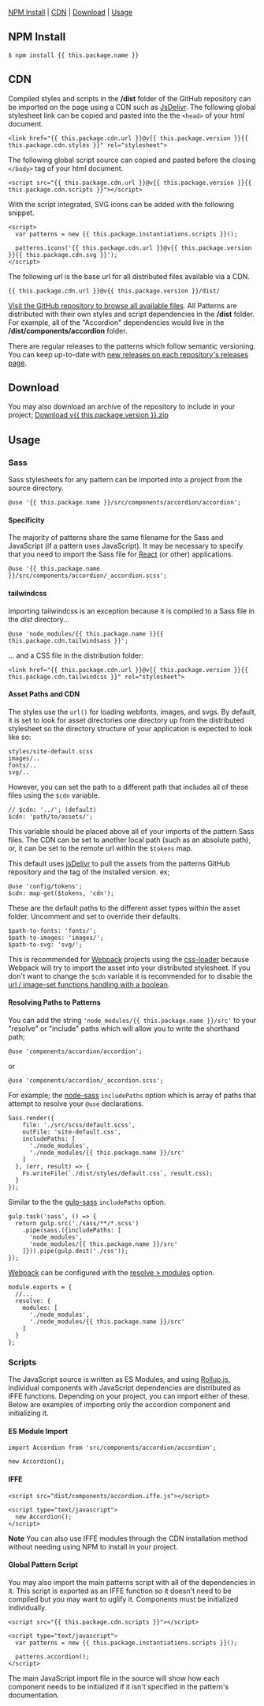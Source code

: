 [NPM Install](#npm-install) | [CDN](#cdn) | [Download](#download) | [Usage](#usage)

## NPM Install

    $ npm install {{ this.package.name }}

## CDN

Compiled styles and scripts in the **/dist** folder of the GitHub repository can be imported on the page using a CDN such as [JsDelivr](https://www.jsdelivr.com). The following global stylesheet link can be copied and pasted into the the `<head>` of your html document.

    <link href="{{ this.package.cdn.url }}@v{{ this.package.version }}{{ this.package.cdn.styles }}" rel="stylesheet">

The following global script source can copied and pasted before the closing `</body>` tag of your html document.

    <script src="{{ this.package.cdn.url }}@v{{ this.package.version }}{{ this.package.cdn.scripts }}"></script>

With the script integrated, SVG icons can be added with the following snippet.

    <script>
      var patterns = new {{ this.package.instantiations.scripts }}();

      patterns.icons('{{ this.package.cdn.url }}@v{{ this.package.version }}{{ this.package.cdn.svg }}');
    </script>

The following url is the base url for all distributed files available via a CDN.

    {{ this.package.cdn.url }}@v{{ this.package.version }}/dist/

<a href="{{ this.package.cdn.source }}/tree/v{{ this.package.version }}/dist/">Visit the GitHub repository to browse all available files</a>. All Patterns are distributed with their own styles and script dependencies in the **/dist** folder. For example, all of the "Accordion" dependencies would live in the **/dist/components/accordion** folder.

There are regular releases to the patterns which follow semantic versioning. You can keep up-to-date with [new releases on each repository's releases page](https://help.github.com/en/github/receiving-notifications-about-activity-on-github/watching-and-unwatching-releases-for-a-repository).

## Download

You may also download an archive of the repository to include in your project; <a href="{{ this.package.cdn.archive }}/v{{ this.package.version }}.zip">Download v{{ this.package.version }}.zip</a>

## Usage

### Sass

Sass stylesheets for any pattern can be imported into a project from the source directory.

    @use '{{ this.package.name }}/src/components/accordion/accordion';

#### Specificity

The majority of patterns share the same filename for the Sass and JavaScript (if a pattern uses JavaScript). It may be necessary to specify that you need to import the Sass file for [React](https://reactjs.org/) (or other) applications.

    @use '{{ this.package.name }}/src/components/accordion/_accordion.scss';

#### tailwindcss

Importing tailwindcss is an exception because it is compiled to a Sass file in the _dist_ directory...

    @use 'node_modules/{{ this.package.name }}{{ this.package.cdn.tailwindsass }}';

... and a CSS file in the distribution folder:

    <link href="{{ this.package.cdn.url }}@v{{ this.package.version }}{{ this.package.cdn.tailwindcss }}" rel="stylesheet">

#### Asset Paths and CDN

The styles use the `url()` for loading webfonts, images, and svgs. By default, it is set to look for asset directories one directory up from the distributed stylesheet so the directory structure of your application is expected to look like so:

    styles/site-default.scss
    images/..
    fonts/..
    svg/..

However, you can set the path to a different path that includes all of these files using the `$cdn` variable.

    // $cdn: '../'; (default)
    $cdn: 'path/to/assets/';

This variable should be placed above all of your imports of the pattern Sass files. The CDN can be set to another local path (such as an absolute path), or, it can be set to the remote url within the `$tokens` map.

This default uses [jsDelivr](https://www.jsdelivr.com/) to pull the assets from the patterns GitHub repository and the tag of the installed version. ex;

    @use 'config/tokens';
    $cdn: map-get($tokens, 'cdn');

These are the default paths to the different asset types within the asset folder. Uncomment and set to override their defaults.

    $path-to-fonts: 'fonts/';
    $path-to-images: 'images/';
    $path-to-svg: 'svg/';

This is recommended for [Webpack](https://webpack.js.org/) projects using the [css-loader](https://webpack.js.org/loaders/css-loader) because Webpack will try to import the asset into your distributed stylesheet. If you don't want to change the `$cdn` variable it is recommended for to disable the [url / image-set functions handling with a boolean](https://webpack.js.org/loaders/css-loader/#boolean).

#### Resolving Paths to Patterns

You can add the string `'node_modules/{{ this.package.name }}/src'` to your "resolve" or "include" paths which will allow you to write the shorthand path;

    @use 'components/accordion/accordion';

or

    @use 'components/accordion/_accordion.scss';

For example; the [node-sass](https://github.com/sass/node-sass) `includePaths` option which is array of paths that attempt to resolve your `@use` declarations.

    Sass.render({
        file: './src/scss/default.scss',
        outFile: 'site-default.css',
        includePaths: [
          './node_modules',
          './node_modules/{{ this.package.name }}/src'
        ]
      }, (err, result) => {
        Fs.writeFile(`./dist/styles/default.css`, result.css);
      }
    });

Similar to the the [gulp-sass](https://www.npmjs.com/package/gulp-sass) `includePaths` option.

    gulp.task('sass', () => {
      return gulp.src('./sass/**/*.scss')
        .pipe(sass.({includePaths: [
          'node_modules',
          'node_modules/{{ this.package.name }}/src'
        ]})).pipe(gulp.dest('./css'));
    });

[Webpack](https://webpack.js.org/) can be configured with the [resolve > modules](https://webpack.js.org/configuration/resolve/#resolvemodules) option.

    module.exports = {
      //...
      resolve: {
        modules: [
          './node_modules',
          './node_modules/{{ this.package.name }}/src'
        ]
      }
    };

### Scripts

The JavaScript source is written as ES Modules, and using [Rollup.js](https://rollupjs.org), individual components with JavaScript dependencies are distributed as IFFE functions. Depending on your project, you can import either of these. Below are examples of importing only the accordion component and initializing it.

#### ES Module Import

    import Accordion from 'src/components/accordion/accordion';

    new Accordion();

#### IFFE

    <script src="dist/components/accordion.iffe.js"></script>

    <script type="text/javascript">
      new Accordion();
    </script>

**Note** You can also use IFFE modules through the CDN installation method without needing using NPM to install in your project.

#### Global Pattern Script

You may also import the main patterns script with all of the dependencies in it. This script is exported as an IFFE function so it doesn't need to be compiled but you may want to uglify it. Components must be initialized individually.

    <script src="{{ this.package.cdn.scripts }}"></script>

    <script type="text/javascript">
      var patterns = new {{ this.package.instantiations.scripts }}();

      patterns.accordion();
    </script>

The main JavaScript import file in the source will show how each component needs to be initialized if it isn't specified in the pattern's documentation.
